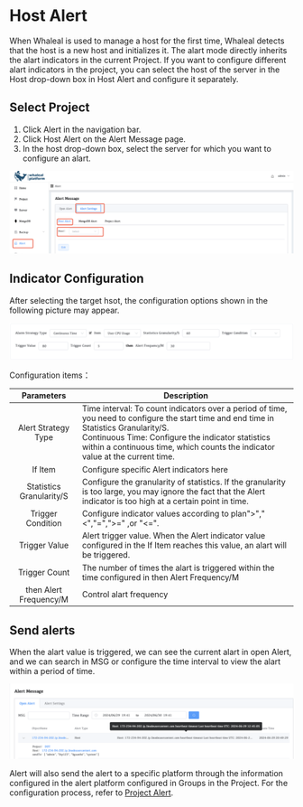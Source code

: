 # Host Alert

When Whaleal is used to manage a host for the first time, Whaleal detects that the host is a new host and initializes it. The alart mode directly inherits the alart indicators in the current Project. If you want to configure different alart indicators in the project, you can select the host of the server in the Host drop-down box in Host Alert and configure it separately.

## Select Project

1. Click Alert in the navigation bar.
2. Click Host Alert on the Alert Message page.
3. In the host drop-down box, select the server for which you want to configure an alart.

![hostAlert](../../images/whalealPlatFromImages/09-Alert/hostAlert.png)

## Indicator Configuration

After selecting the target hsot, the configuration options shown in the following picture may appear.

![hsotAlertConfig](../../images/whalealPlatFromImages/09-Alert/hsotAlertConfig.png)

Configuration items：



|        Parameters        | Description                                                  |
| :----------------------: | ------------------------------------------------------------ |
|   Alert Strategy Type    | Time interval: To count indicators over a period of time, you need to configure the start time and end time in Statistics Granularity/S.<br/> Continuous Time: Configure the indicator statistics within a continuous time, which counts the indicator value at the current time. |
|         If Item          | Configure specific Alert indicators here                     |
| Statistics Granularity/S | Configure the granularity of statistics. If the granularity is too large, you may ignore the fact that the Alert indicator is too high at a certain point in time. |
|    Trigger Condition     | Configure indicator values according to plan">","<","=",">=" ,or "<=". |
|      Trigger Value       | Alert trigger value. When the Alert indicator value configured in the If Item reaches this value, an alart will be triggered. |
|      Trigger Count       | The number of times the alart is triggered within the time configured in then Alert Frequency/M |
|  then Alert Frequency/M  | Control alart frequency                                      |



## Send alerts

When the alart value is triggered, we can see the current alart in open Alert, and we can search in MSG or configure the time interval to view the alart within a period of time.

![Alertapp](../../images/whalealPlatFromImages/09-Alert/Alertapp.png)

Alert will also send the alert to a specific platform through the information configured in the alert platform configured in Groups in the Project. For the configuration process, refer to [Project Alert](./03-ProjectAlert.md).
